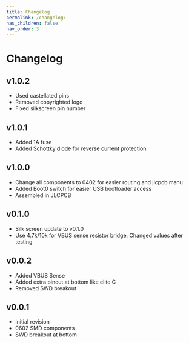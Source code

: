 ```yaml
---
title: Changelog
permalink: /changelog/
has_children: false
nav_order: 3
---
```


# Changelog

## v1.0.2
* Used castellated pins
* Removed copyrighted logo
* Fixed silkscreen pin number

## v1.0.1
* Added 1A fuse
* Added Schottky diode for reverse current protection

## v1.0.0
* Change all components to 0402 for easier routing and jlcpcb manu
* Added Boot0 switch for easier USB bootloader access
* Assembled in JLCPCB

## v0.1.0
* Silk screen update to v0.1.0
* Use 4.7k/10k for VBUS sense resistor bridge. Changed values after testing

## v0.0.2
* Added VBUS Sense
* Added extra pinout at bottom like elite C
* Removed SWD breakout

## v0.0.1
* Initial revision
* 0602 SMD components
* SWD breakout at bottom
